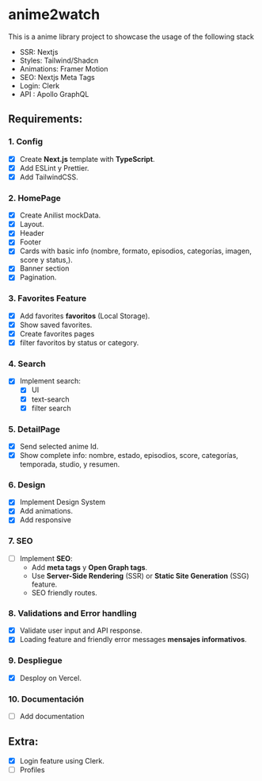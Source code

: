 # anime2watch

This is a anime library project to showcase the usage of the following stack

- SSR: Nextjs
- Styles: Tailwind/Shadcn
- Animations: Framer Motion
- SEO: Nextjs Meta Tags
- Login: Clerk
- API : Apollo GraphQL

## Requirements:

### 1. Config

- [x] Create **Next.js** template with **TypeScript**.
- [x] Add ESLint y Prettier.
- [x] Add TailwindCSS.

### 2. HomePage

- [x] Create Anilist mockData.
- [x] Layout.
- [x] Header
- [x] Footer
- [x] Cards with basic info (nombre, formato, episodios, categorías, imagen, score y status,).
- [x] Banner section
- [x] Pagination.

### 3. Favorites Feature

- [x] Add favorites **favoritos** (Local Storage).
- [x] Show saved favorites.
- [x] Create favorites pages
- [x] filter favoritos by status or category.

### 4. Search

- [x] Implement search:
  - [x] UI
  - [x] text-search
  - [x] filter search

### 5. DetailPage

- [x] Send selected anime Id.
- [x] Show complete info: nombre, estado, episodios, score, categorías, temporada, studio, y resumen.

### 6. Design

- [x] Implement Design System
- [x] Add animations.
- [x] Add responsive

### 7. SEO

- [ ] Implement **SEO**:
  - Add **meta tags** y **Open Graph tags**.
  - Use **Server-Side Rendering** (SSR) or **Static Site Generation** (SSG) feature.
  - SEO friendly routes.

### 8. Validations and Error handling

- [x] Validate user input and API response.
- [x] Loading feature and friendly error messages **mensajes informativos**.

### 9. Despliegue

- [x] Desploy on Vercel.

### 10. Documentación

- [ ] Add documentation

## Extra:

- [x] Login feature using Clerk.
- [ ] Profiles
